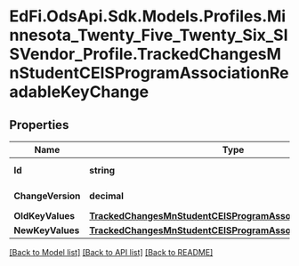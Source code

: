 # EdFi.OdsApi.Sdk.Models.Profiles.Minnesota_Twenty_Five_Twenty_Six_SISVendor_Profile.TrackedChangesMnStudentCEISProgramAssociationReadableKeyChange

## Properties

Name | Type | Description | Notes
------------ | ------------- | ------------- | -------------
**Id** | **string** | Resource identifier | [optional] 
**ChangeVersion** | **decimal** | Change version | [optional] 
**OldKeyValues** | [**TrackedChangesMnStudentCEISProgramAssociationReadableKey**](TrackedChangesMnStudentCEISProgramAssociationReadableKey.md) |  | [optional] 
**NewKeyValues** | [**TrackedChangesMnStudentCEISProgramAssociationReadableKey**](TrackedChangesMnStudentCEISProgramAssociationReadableKey.md) |  | [optional] 

[[Back to Model list]](../README.md#documentation-for-models) [[Back to API list]](../README.md#documentation-for-api-endpoints) [[Back to README]](../README.md)

